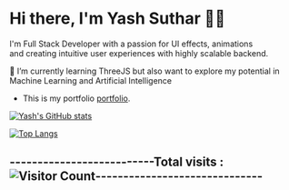 

# Hi there, I'm Yash Suthar 👋🏻

                                                                                           

I'm Full Stack Developer with a passion for UI effects, animations             
and creating intuitive user experiences with highly scalable backend.


🌱 I’m currently learning ThreeJS but also want to explore my 
potential in Machine Learning and Artificial Intelligence
- This is my portfolio [portfolio](https://pages.github.com/).






[![Yash's GitHub stats](https://github-readme-stats.vercel.app/api?username=yashsuthar010)](https://github.com/yashsuthar010/github-readme-stats)


[![Top Langs](https://github-readme-stats.vercel.app/api/top-langs/?username=yashsuthar010)](https://github.com/yashsuthar010/github-readme-stats)



## --------------------------Total visits : ![Visitor Count](https://profile-counter.glitch.me/yashsuthar010/count.svg)------------------------------
